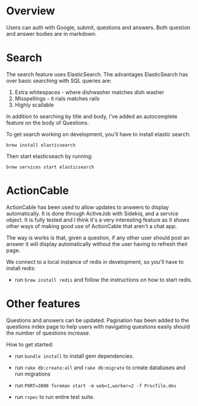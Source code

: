 Overview
===

Users can auth with Google, submit, questions and answers. Both question and answer bodies are in markdown.

# Search
The search feature uses ElasticSearch. The advantages ElasticSearch has over basic searching with SQL queries are:

1. Extra whitespaces - where dishwasher matches dish washer
2. Misspellings - it rials matches rails
3. Highly scallable

In addition to searching by title and body, I've added an autocomplete feature on the body of Questions.

To get search working on development, you'll have to install elastic search:

`brew install elasticsearch`

Then start elasticseach by running:

`brew services start elasticsearch`


# ActionCable
ActionCable has been used to allow updates to answers to display automatically. It is done through ActiveJob with Sidekiq, and a service object. It is fully tested and I think it's a very interesting feature as it shows other ways of making good use of ActionCable that aren't a chat app.

The way is works is that, given a question, if any other user should post an answer it will display automatically without the user having to refresh their page.

We connect to a local instance of redis in development, so you'll have to install redis:

* run `brew install redis` and follow the instructions on how to start redis.


# Other features
Questions and answers can be updated. Pagination has been added to the questions index page to help users with navigating questions easily should the number of questions increase.


How to get started:

* run `bundle install` to install gem dependencies.

* run `rake db:create:all` and `rake db:migrate` to create databases and run migrations


* run `PORT=3000 foreman start -m web=1,worker=2 -f Procfile.dev`

* run `rspec` to run entire test suite.
